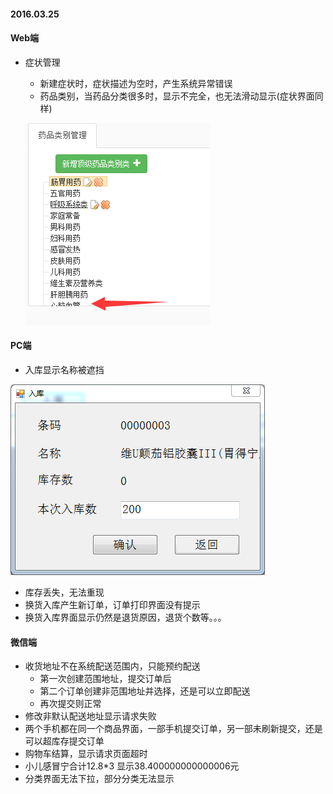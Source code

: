 #### 2016.03.25

#### Web端

- 症状管理
    - 新建症状时，症状描述为空时，产生系统异常错误
    - 药品类别，当药品分类很多时，显示不完全，也无法滑动显示(症状界面同样)

    ![001](../image/yd_0001.png)



#### PC端
- 入库显示名称被遮挡

![001](../image/yd_0002.png)

- 库存丢失，无法重现
- 换货入库产生新订单，订单打印界面没有提示
- 换货入库界面显示仍然是退货原因，退货个数等。。。

#### 微信端
- 收货地址不在系统配送范围内，只能预约配送
    - 第一次创建范围地址，提交订单后
    - 第二个订单创建非范围地址并选择，还是可以立即配送
    - 再次提交则正常
- 修改非默认配送地址显示请求失败
- 两个手机都在同一个商品界面，一部手机提交订单，另一部未刷新提交，还是可以超库存提交订单
- 购物车结算，显示请求页面超时
- 小儿感冒宁合计12.8*3 显示38.400000000000006元
- 分类界面无法下拉，部分分类无法显示
